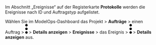 Im Abschnitt „Ereignisse“ auf der Registerkarte **Protokolle** werden die Ereignisse nach ID und Auftragstyp aufgelistet.

Wählen Sie im ModelOps-Dashboard das Projekt \> **Aufträge** \> einen Auftrag \> ![kebab menu](Images/zsz1597101912145.svg) \> **Details anzeigen** \> **Ereignisse** \> das Ereignis \> ![kebab menu](Images/zsz1597101912145.svg) \> **Details anzeigen** aus.
